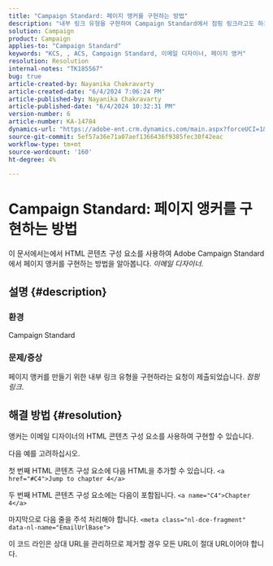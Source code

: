 ```yaml
---
title: "Campaign Standard: 페이지 앵커를 구현하는 방법"
description: "내부 링크 유형을 구현하여 Campaign Standard에서 점핑 링크라고도 하는 페이지 앵커를 만드는 방법을 알아봅니다."
solution: Campaign
product: Campaign
applies-to: "Campaign Standard"
keywords: "KCS, , ACS, Campaign Standard, 이메일 디자이너, 페이지 앵커"
resolution: Resolution
internal-notes: "TK185567"
bug: true
article-created-by: Nayanika Chakravarty
article-created-date: "6/4/2024 7:06:24 PM"
article-published-by: Nayanika Chakravarty
article-published-date: "6/4/2024 10:32:31 PM"
version-number: 6
article-number: KA-14784
dynamics-url: "https://adobe-ent.crm.dynamics.com/main.aspx?forceUCI=1&pagetype=entityrecord&etn=knowledgearticle&id=57129288-a522-ef11-840a-002248092444"
source-git-commit: 5ef57a36e71a07aef1366436f9385fec30f42eac
workflow-type: tm+mt
source-wordcount: '160'
ht-degree: 4%

---
```


# Campaign Standard: 페이지 앵커를 구현하는 방법


이 문서에서는에서 HTML 콘텐츠 구성 요소를 사용하여 Adobe Campaign Standard에서 페이지 앵커를 구현하는 방법을 알아봅니다. *이메일 디자이너*.

## 설명 {#description}


### <b>환경</b>

Campaign Standard

### <b>문제/증상</b>

페이지 앵커를 만들기 위한 내부 링크 유형을 구현하라는 요청이 제출되었습니다. *점핑 링크*.


## 해결 방법 {#resolution}


앵커는 이메일 디자이너의 HTML 콘텐츠 구성 요소를 사용하여 구현할 수 있습니다.

다음 예를 고려하십시오.

첫 번째 HTML 콘텐츠 구성 요소에 다음 HTML을 추가할 수 있습니다.
`<a href="#C4">Jump to chapter 4</a>`

두 번째 HTML 콘텐츠 구성 요소에는 다음이 포함됩니다.
`<a name="C4">Chapter 4</a>`

마지막으로 다음 줄을 주석 처리해야 합니다.
`<meta class="nl-dce-fragment" data-nl-name="EmailUrlBase">`

이 코드 라인은 상대 URL을 관리하므로 제거할 경우 모든 URL이 절대 URL이어야 합니다.
